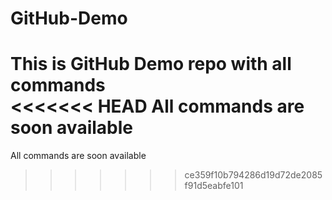 # GitHub-Demo
This is GitHub Demo repo with all commands
<br>
<<<<<<< HEAD
All commands are soon available
=======
All commands are soon available
>>>>>>> ce359f10b794286d19d72de2085f91d5eabfe101
